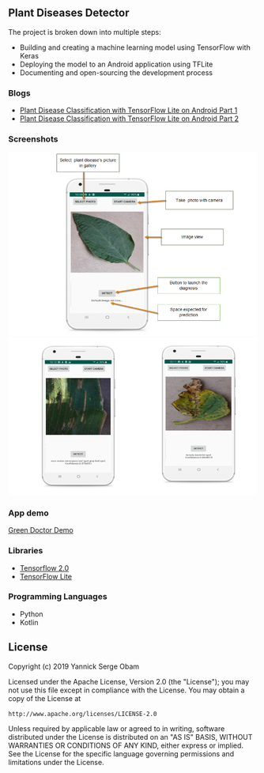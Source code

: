 ## Plant Diseases Detector
The project is broken down into multiple steps:

* Building and creating a machine learning model using TensorFlow with Keras
* Deploying the model to an Android application using TFLite
* Documenting and open-sourcing the development process
### Blogs
* [Plant Disease Classification with TensorFlow Lite on Android Part 1](https://medium.com/@yannicksergeobam/plant-disease-classification-with-tensorflow-2-0-268fe7f72c2a)
* [Plant Disease Classification with TensorFlow Lite on Android Part 2](https://medium.com/@yannicksergeobam/plant-disease-classification-with-tensorflow-lite-on-android-part-2-c2d47371cea3)

### Screenshots
![Gameplay Screenshot](./ML/assets/over.png)
![Gameplay Screenshot2](./ML/assets/greendoctor.png)

### App demo
[Green Doctor Demo](https://youtu.be/2UYLglMni6E)
### Libraries

* [Tensorflow 2.0](https://www.tensorflow.org/)
* [TensorFlow Lite ](https://www.tensorflow.org/lite)

### Programming Languages

* Python
* Kotlin


## License

Copyright (c) 2019 Yannick Serge Obam

Licensed under the Apache License, Version 2.0 (the "License");
you may not use this file except in compliance with the License.
You may obtain a copy of the License at

    http://www.apache.org/licenses/LICENSE-2.0

Unless required by applicable law or agreed to in writing, software
distributed under the License is distributed on an "AS IS" BASIS,
WITHOUT WARRANTIES OR CONDITIONS OF ANY KIND, either express or implied.
See the License for the specific language governing permissions and
limitations under the License.

